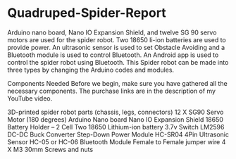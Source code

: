 # Quadruped-Spider-Report

Arduino nano board, Nano IO Expansion Shield, and twelve SG 90 servo motors are used for the spider robot. Two 18650 li-ion batteries are used to provide power. An ultrasonic sensor is used to set Obstacle Avoiding and a Bluetooth module is used to control Bluetooth. An Android app is used to control the spider robot using Bluetooth. This Spider robot can be made into three types by changing the Arduino codes and modules.

Components Needed
Before we begin, make sure you have gathered all the necessary components. The purchase links are in the description of my YouTube video.

3D-printed spider robot parts (chassis, legs, connectors)
12 X SG90 Servo Motor (180 degrees)
Arduino Nano board
Nano IO Expansion Shield
18650 Battery Holder – 2 Cell
Two 18650 Lithium-ion battery 3.7v
Switch
LM2596 DC-DC Buck Converter Step-Down Power Module
HC-SR04 4Pin Ultrasonic Sensor
HC-05 or HC-06 Bluetooth Module
Female to Female jumper wire
4 X M3 30mm Screws and nuts
